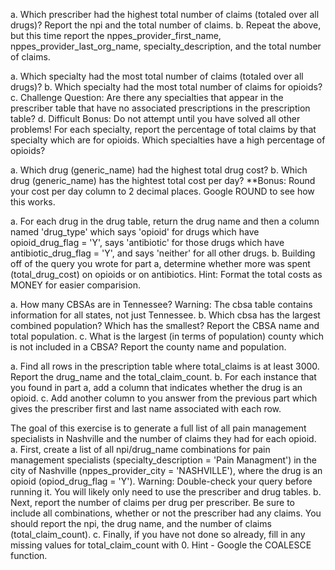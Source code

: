 a. Which prescriber had the highest total number of claims (totaled over all drugs)? Report the npi and the total number of claims. 
b. Repeat the above, but this time report the nppes_provider_first_name, nppes_provider_last_org_name, specialty_description, and the total number of claims.

a. Which specialty had the most total number of claims (totaled over all drugs)?
b. Which specialty had the most total number of claims for opioids?
c. Challenge Question: Are there any specialties that appear in the prescriber table that have no associated prescriptions in the prescription table?
d. Difficult Bonus: Do not attempt until you have solved all other problems! For each specialty, report the percentage of total claims by that specialty which are for opioids. Which specialties have a high percentage of opioids?

a. Which drug (generic_name) had the highest total drug cost?
b. Which drug (generic_name) has the hightest total cost per day? **Bonus: Round your cost per day column to 2 decimal places. Google ROUND to see how this works.

a. For each drug in the drug table, return the drug name and then a column named 'drug_type' which says 'opioid' for drugs which have opioid_drug_flag = 'Y', says 'antibiotic' for those drugs which have antibiotic_drug_flag = 'Y', and says 'neither' for all other drugs.
b. Building off of the query you wrote for part a, determine whether more was spent (total_drug_cost) on opioids or on antibiotics. Hint: Format the total costs as MONEY for easier comparision.

a. How many CBSAs are in Tennessee? Warning: The cbsa table contains information for all states, not just Tennessee.
b. Which cbsa has the largest combined population? Which has the smallest? Report the CBSA name and total population.
c. What is the largest (in terms of population) county which is not included in a CBSA? Report the county name and population.

a. Find all rows in the prescription table where total_claims is at least 3000. Report the drug_name and the total_claim_count.
b. For each instance that you found in part a, add a column that indicates whether the drug is an opioid.
c. Add another column to you answer from the previous part which gives the prescriber first and last name associated with each row.

The goal of this exercise is to generate a full list of all pain management specialists in Nashville and the number of claims they had for each opioid. 
a. First, create a list of all npi/drug_name combinations for pain management specialists (specialty_description = 'Pain Managment') in the city of Nashville (nppes_provider_city = 'NASHVILLE'), where the drug is an opioid (opiod_drug_flag = 'Y'). Warning: Double-check your query before running it. You will likely only need to use the prescriber and drug tables.
b. Next, report the number of claims per drug per prescriber. Be sure to include all combinations, whether or not the prescriber had any claims. You should report the npi, the drug name, and the number of claims (total_claim_count).
c. Finally, if you have not done so already, fill in any missing values for total_claim_count with 0. Hint - Google the COALESCE function.

